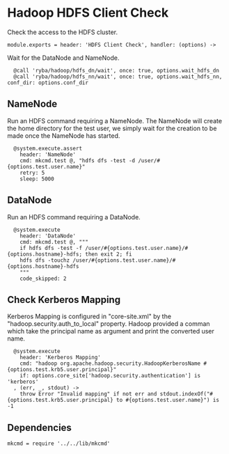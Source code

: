 
# Hadoop HDFS Client Check

Check the access to the HDFS cluster.

    module.exports = header: 'HDFS Client Check', handler: (options) ->

Wait for the DataNode and NameNode.

      @call 'ryba/hadoop/hdfs_dn/wait', once: true, options.wait_hdfs_dn
      @call 'ryba/hadoop/hdfs_nn/wait', once: true, options.wait_hdfs_nn, conf_dir: options.conf_dir

## NameNode

Run an HDFS command requiring a NameNode. The NameNode will create the home
directory for the test user, we simply wait for the creation to be made once
the NameNode has started.

      @system.execute.assert
        header: 'NameNode'
        cmd: mkcmd.test @, "hdfs dfs -test -d /user/#{options.test.user.name}"
        retry: 5
        sleep: 5000

## DataNode

Run an HDFS command requiring a DataNode.

      @system.execute
        header: 'DataNode'
        cmd: mkcmd.test @, """
        if hdfs dfs -test -f /user/#{options.test.user.name}/#{options.hostname}-hdfs; then exit 2; fi
        hdfs dfs -touchz /user/#{options.test.user.name}/#{options.hostname}-hdfs
        """
        code_skipped: 2

## Check Kerberos Mapping

Kerberos Mapping is configured in "core-site.xml" by the
"hadoop.security.auth_to_local" property. Hadoop provided a comman which take
the principal name as argument and print the converted user name.

      @system.execute
        header: 'Kerberos Mapping'
        cmd: "hadoop org.apache.hadoop.security.HadoopKerberosName #{options.test.krb5.user.principal}"
        if: options.core_site['hadoop.security.authentication'] is 'kerberos'
      , (err, _, stdout) ->
        throw Error "Invalid mapping" if not err and stdout.indexOf("#{options.test.krb5.user.principal} to #{options.test.user.name}") is -1

## Dependencies

    mkcmd = require '../../lib/mkcmd'
